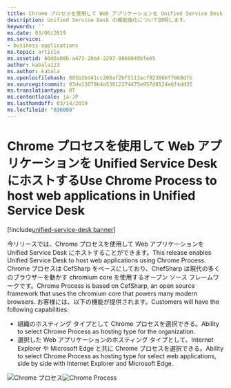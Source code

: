 ```yaml
---
title: Chrome プロセスを使用して Web アプリケーションを Unified Service Desk にホストする
description: Unified Service Desk の機能強化について説明します。
keywords: ''
ms.date: 03/06/2019
ms.service:
- business-applications
ms.topic: article
ms.assetid: 60d8a08b-a473-20a4-2297-0060049bfe65
author: kabala123
ms.author: kabala
ms.openlocfilehash: 805b3bd41cc208af2bf5113acf923066f7060dfb
ms.sourcegitcommit: 03de13679b4a53812274475e957d0124e6f4dd35
ms.translationtype: HT
ms.contentlocale: ja-JP
ms.lasthandoff: 03/14/2019
ms.locfileid: "838089"
---
```

#  <a name="use-chrome-process-to-host-web-applications-in-unified-service-desk"></a><span data-ttu-id="86a22-103">Chrome プロセスを使用して Web アプリケーションを Unified Service Desk にホストする</span><span class="sxs-lookup"><span data-stu-id="86a22-103">Use Chrome Process to host web applications in Unified Service Desk</span></span>
[!include[unified-service-desk banner](../../../includes/unified-service-desk.md)]

<span data-ttu-id="86a22-104">今リリースでは、Chrome プロセスを使用して Web アプリケーションを Unified Service Desk にホストすることができます。</span><span class="sxs-lookup"><span data-stu-id="86a22-104">This release enables Unified Service Desk to host web applications using Chrome Process.</span></span> <span data-ttu-id="86a22-105">Chrome プロセスは CefSharp をベースにしており、ChefSharp は現代の多くのブラウザーを動かす chromium core を使用するオープン ソース フレームワークです。</span><span class="sxs-lookup"><span data-stu-id="86a22-105">Chrome Process is based on CefSharp, an open source framework that uses the chromium core that powers many modern browsers.</span></span> <span data-ttu-id="86a22-106">お客様には、以下の機能が提供されます。</span><span class="sxs-lookup"><span data-stu-id="86a22-106">Customers will have the following capabilities:</span></span> 

-  <span data-ttu-id="86a22-107">組織のホスティング タイプとして Chrome プロセスを選択できる。</span><span class="sxs-lookup"><span data-stu-id="86a22-107">Ability to select Chrome Process as hosting type for the organization.</span></span>
-  <span data-ttu-id="86a22-108">選択した Web アプリケーションのホスティング タイプとして、Internet Explorer や Microsoft Edge と共に Chrome プロセスを選択できる。</span><span class="sxs-lookup"><span data-stu-id="86a22-108">Ability to select Chrome Process as hosting type for select web applications, side by side with Internet Explorer and Microsoft Edge.</span></span>

<span data-ttu-id="86a22-109">![Chrome プロセス](media/Chrome-Screen-4.1.png "Chrome プロセスを備えた Unified Service Desk")</span><span class="sxs-lookup"><span data-stu-id="86a22-109">![Chrome Process](media/Chrome-Screen-4.1.png "Unified Service Desk with Chrome Process")</span></span>

